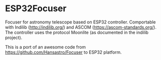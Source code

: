 # ESP32Focuser
Focuser for astronomy telescope based on ESP32 controller. Comportable with Indilib (http://indilib.org/) and ASCOM (https://ascom-standards.org/).
The controller uses the protocol Moonlite (as documented in the indilib project).

This is a port of an awesome code from https://github.com/Hansastro/Focuser to ESP32 platform.
